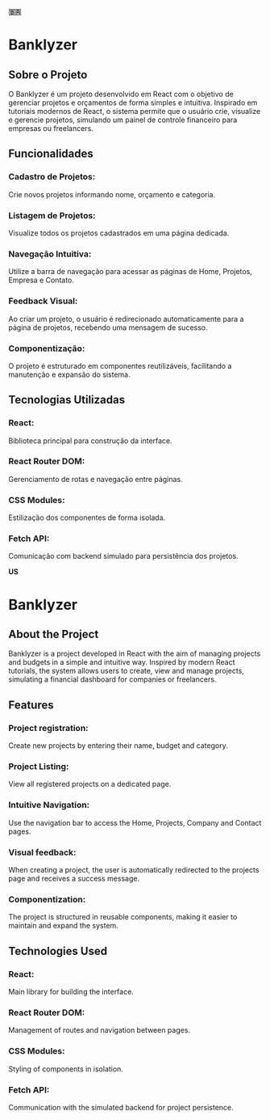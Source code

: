 **🇧🇷** 
# Banklyzer
## Sobre o Projeto
O Banklyzer é um projeto desenvolvido em React com o objetivo de gerenciar projetos e orçamentos de forma simples e intuitiva. Inspirado em tutoriais modernos de React, o sistema permite que o usuário crie, visualize e gerencie projetos, simulando um painel de controle financeiro para empresas ou freelancers.
## Funcionalidades
### Cadastro de Projetos: 
Crie novos projetos informando nome, orçamento e categoria.
### Listagem de Projetos: 
Visualize todos os projetos cadastrados em uma página dedicada.
### Navegação Intuitiva: 
Utilize a barra de navegação para acessar as páginas de Home, Projetos, Empresa e Contato.
### Feedback Visual: 
Ao criar um projeto, o usuário é redirecionado automaticamente para a página de projetos, recebendo uma mensagem de sucesso.
### Componentização: 
O projeto é estruturado em componentes reutilizáveis, facilitando a manutenção e expansão do sistema.
## Tecnologias Utilizadas
### React: 
Biblioteca principal para construção da interface.
### React Router DOM: 
Gerenciamento de rotas e navegação entre páginas.
### CSS Modules: 
Estilização dos componentes de forma isolada.
### Fetch API: 
Comunicação com backend simulado para persistência dos projetos.

**US**
# Banklyzer
## About the Project
Banklyzer is a project developed in React with the aim of managing projects and budgets in a simple and intuitive way. Inspired by modern React tutorials, the system allows users to create, view and manage projects, simulating a financial dashboard for companies or freelancers.
## Features
### Project registration: 
Create new projects by entering their name, budget and category.
### Project Listing: 
View all registered projects on a dedicated page.
### Intuitive Navigation: 
Use the navigation bar to access the Home, Projects, Company and Contact pages.
### Visual feedback: 
When creating a project, the user is automatically redirected to the projects page and receives a success message.
### Componentization: 
The project is structured in reusable components, making it easier to maintain and expand the system.
## Technologies Used
### React:
Main library for building the interface.
### React Router DOM: 
Management of routes and navigation between pages.
### CSS Modules:
Styling of components in isolation.
### Fetch API:
Communication with the simulated backend for project persistence.


